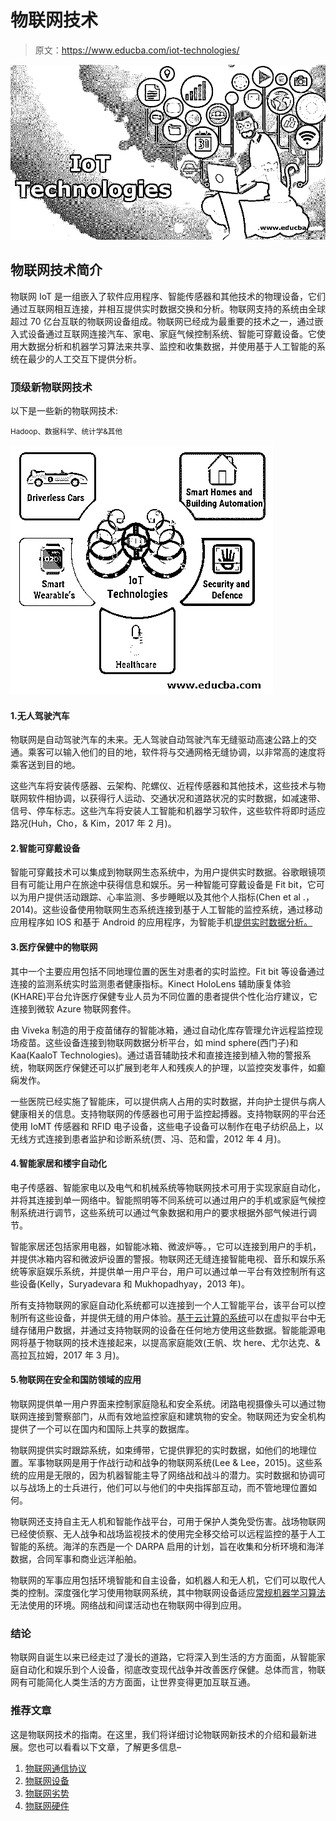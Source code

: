 # 物联网技术

> 原文：<https://www.educba.com/iot-technologies/>

![IoT-Technologies](img/2124c0bee7b8d660aebb165eb9856a80.png)



## 物联网技术简介

物联网 IoT 是一组嵌入了软件应用程序、智能传感器和其他技术的物理设备，它们通过互联网相互连接，并相互提供实时数据交换和分析。物联网支持的系统由全球超过 70 亿台互联的物联网设备组成。物联网已经成为最重要的技术之一，通过嵌入式设备通过互联网连接汽车、家电、家庭气候控制系统、智能可穿戴设备。它使用大数据分析和机器学习算法来共享、监控和收集数据，并使用基于人工智能的系统在最少的人工交互下提供分析。

### 顶级新物联网技术

以下是一些新的物联网技术:

<small>Hadoop、数据科学、统计学&其他</small>

![New IOT](img/6dcb8ecaf3e59eb04e4a6c3402247d39.png)



#### 1.无人驾驶汽车

物联网是自动驾驶汽车的未来。无人驾驶自动驾驶汽车无缝驱动高速公路上的交通。乘客可以输入他们的目的地，软件将与交通网格无缝协调，以非常高的速度将乘客送到目的地。

这些汽车将安装传感器、云架构、陀螺仪、近程传感器和其他技术，这些技术与物联网软件相协调，以获得行人运动、交通状况和道路状况的实时数据，如减速带、信号、停车标志。这些汽车将安装人工智能和机器学习软件，这些软件将即时适应路况(Huh，Cho，& Kim，2017 年 2 月)。

#### 2.智能可穿戴设备

智能可穿戴技术可以集成到物联网生态系统中，为用户提供实时数据。谷歌眼镜项目有可能让用户在旅途中获得信息和娱乐。另一种智能可穿戴设备是 Fit bit，它可以为用户提供活动跟踪、心率监测、多步睡眠以及其他个人指标(Chen et al .，2014)。这些设备使用物联网生态系统连接到基于人工智能的监控系统，通过移动应用程序如 IOS 和基于 Android 的应用程序，为智能手机[提供实时数据分析。](https://www.educba.com/mobile-applications/)

#### 3.医疗保健中的物联网

其中一个主要应用包括不同地理位置的医生对患者的实时监控。Fit bit 等设备通过连接的监测系统实时监测患者健康指标。Kinect HoloLens 辅助康复体验(KHARE)平台允许医疗保健专业人员为不同位置的患者提供个性化治疗建议，它连接到微软 Azure 物联网套件。

由 Viveka 制造的用于疫苗储存的智能冰箱，通过自动化库存管理允许远程监控现场疫苗。这些设备连接到物联网数据分析平台，如 mind sphere(西门子)和 Kaa(KaaIoT Technologies)。通过语音辅助技术和直接连接到植入物的警报系统，物联网医疗保健还可以扩展到老年人和残疾人的护理，以监控突发事件，如癫痫发作。

一些医院已经实施了智能床，可以提供病人占用的实时数据，并向护士提供与病人健康相关的信息。支持物联网的传感器也可用于监控起搏器。支持物联网的平台还使用 IoMT 传感器和 RFID 电子设备，这些电子设备可以制作在电子纺织品上，以无线方式连接到患者监护和诊断系统(贾、冯、范和雷，2012 年 4 月)。

#### 4.智能家居和楼宇自动化

电子传感器、智能家电以及电气和机械系统等物联网技术可用于实现家庭自动化，并将其连接到单一网络中。智能照明等不同系统可以通过用户的手机或家庭气候控制系统进行调节，这些系统可以通过气象数据和用户的要求根据外部气候进行调节。

智能家居还包括家用电器，如智能冰箱、微波炉等。，它可以连接到用户的手机，并提供冰箱内容和微波炉设置的警报。物联网还无缝连接智能电视、音乐和娱乐系统等家庭娱乐系统，并提供单一用户平台，用户可以通过单一平台有效控制所有这些设备(Kelly，Suryadevara 和 Mukhopadhyay，2013 年)。

所有支持物联网的家庭自动化系统都可以连接到一个人工智能平台，该平台可以控制所有这些设备，并提供无缝的用户体验。[基于云计算的系统](https://www.educba.com/what-is-cloud-computing/)可以在虚拟平台中无缝存储用户数据，并通过支持物联网的设备在任何地方使用这些数据。智能能源电网将基于物联网的技术连接起来，以提高家庭能效(王帆、坎 here、尤尔达克、&高拉瓦拉姆，2017 年 3 月)。

#### 5.物联网在安全和国防领域的应用

物联网提供单一用户界面来控制家庭隐私和安全系统。闭路电视摄像头可以通过物联网连接到警察部门，从而有效地监控家庭和建筑物的安全。物联网还为安全机构提供了一个可以在国内和国际上共享的数据库。

物联网提供实时跟踪系统，如束缚带，它提供罪犯的实时数据，如他们的地理位置。军事物联网是用于作战行动和战争的物联网系统(Lee & Lee，2015)。这些系统的应用是无限的，因为机器智能主导了网络战和战斗的潜力。实时数据和协调可以与战场上的士兵进行，他们可以与他们的中央指挥部互动，而不管地理位置如何。

物联网还支持自主无人机和智能作战平台，可用于保护人类免受伤害。战场物联网已经使侦察、无人战争和战场监视技术的使用完全移交给可以远程监控的基于人工智能的系统。海洋的东西是一个 DARPA 启用的计划，旨在收集和分析环境和海洋数据，合同军事和商业远洋船舶。

物联网的军事应用包括环境智能和自主设备，如机器人和无人机，它们可以取代人类的控制。深度强化学习使用物联网系统，其中物联网设备适应[常规机器学习算法](https://www.educba.com/machine-learning-algorithms/)无法使用的环境。网络战和间谍活动也在物联网中得到应用。

### 结论

物联网自诞生以来已经走过了漫长的道路，它将深入到生活的方方面面，从智能家庭自动化和娱乐到个人设备，彻底改变现代战争并改善医疗保健。总体而言，物联网有可能简化人类生活的方方面面，让世界变得更加互联互通。

### 推荐文章

这是物联网技术的指南。在这里，我们将详细讨论物联网新技术的介绍和最新进展。您也可以看看以下文章，了解更多信息–

1.  [物联网通信协议](https://www.educba.com/iot-communication-protocol/)
2.  [物联网设备](https://www.educba.com/iot-devices/)
3.  [物联网劣势](https://www.educba.com/iot-disadvantages/)
4.  [物联网硬件](https://www.educba.com/iot-hardware/)





